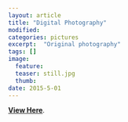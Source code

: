 ```yaml
---
layout: article
title: "Digital Photography"
modified:
categories: pictures
excerpt:  "Original photography"
tags: []
image:
  feature:
  teaser: still.jpg
  thumb:
date: 2015-5-01
---
```


[**View Here**](https://drive.google.com/folderview?id=0ByNSDE0eceDFfm8tT214dzFVTW5IQVdJNG1hcVc4eU9DWE9HMkV5TWxZa3JDVEZZMGlRdnc&usp=sharing).
